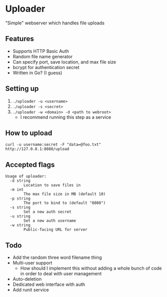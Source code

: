 # Uploader
"Simple" webserver which handles file uploads

## Features
* Supports HTTP Basic Auth
* Random file name generator
* Can specify port, save location, and max file size
* bcrypt for authentication secret
* Written in Go? (I guess)

## Setting up
1. `./uploader -u <username>`
2. `./uploader -s <secret>`
3. `./uploader -w <domain> -d <path to webroot>`
	* I recommend running this step as a service

## How to upload
```
curl -u username:secret -F "data=@foo.txt" http://127.0.0.1:8080/upload 
```

## Accepted flags
```
Usage of uploader:
  -d string
    	Location to save files in
  -m int
    	The max file size in MB (default 10)
  -p string
    	The port to bind to (default "8080")
  -s string
    	Set a new auth secret
  -u string
    	Set a new auth username
  -w string
    	Public-facing URL for server
```

## Todo
* Add the random three word filename thing
* Multi-user support
	* How should I implement this without adding a whole bunch of code in order to deal with user management
* Auto-deletion
* Dedicated web interface with auth
* Add runit service
